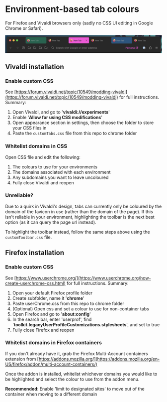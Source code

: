 # Environment-based tab colours
For Firefox and Vivaldi browsers only (sadly no CSS UI editing in Google Chrome or Safari).

![Demo screenshot](./tab-colour-demo.png)

## Vivaldi installation
### Enable custom CSS
See [https://forum.vivaldi.net/topic/10549/modding-vivaldi](https://forum.vivaldi.net/topic/10549/modding-vivaldi) for full instructions. Summary:

1. Open Vivaldi, and go to '**vivaldi://experiments**'
2. Enable '**Allow for using CSS modifications**'
3. Open appearance section in settings, then choose the folder to store your CSS files in
4. Paste the `customTabs.css` file from this repo to chrome folder

### Whitelist domains in CSS
Open CSS file and edit the following:

1. The colours to use for your environments
2. The domains associated with each environment
3. Any subdomains you want to leave uncoloured
4. Fully close Vivaldi and reopen

### Unreliable?
Due to a quirk in Vivaldi's design, tabs can currently only be coloured by the domain of the favicon in use (rather than the domain of the page). If this isn't reliable in your environment, highlighting the toolbar is the next best option (as it can query the page url instead).

To highlight the toolbar instead, follow the same steps above using the `customToolbar.css` file.

## Firefox installation
### Enable custom CSS
See [https://www.userchrome.org/](https://www.userchrome.org/how-create-userchrome-css.html) for full instructions. Summary:

1. Open your default Firefox profile folder
2. Create subfolder, name it '**chrome**'
3. Paste userChrome.css from this repo to chrome folder
4. (Optional) Open css and set a colour to use for non-container tabs
5. Open Firefox and go to '**about:config**'
6. In the search bar, enter 'userprof', find '**toolkit.legacyUserProfileCustomizations.stylesheets**', and set to true
7. Fully close Firefox and reopen

### Whitelist domains in Firefox containers
If you don't already have it, grab the Firefox Multi-Account containers extension from [https://addons.mozilla.org/](https://addons.mozilla.org/en-US/firefox/addon/multi-account-containers/)

Once the addon is installed, whitelist whichever domains you would like to be highlighted and select the colour to use from the addon menu.

**Recommended**: Enable 'limit to designated sites' to move out of the container when moving to a different domain
